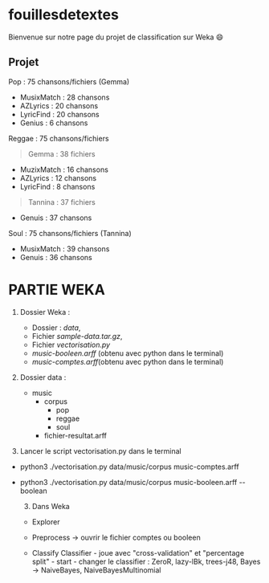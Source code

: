# fouillesdetextes

Bienvenue sur notre page du projet de classification sur Weka 😄


## Projet 

Pop : 75 chansons/fichiers (Gemma)
- MusixMatch : 28 chansons
- AZLyrics : 20 chansons
- LyricFind : 20 chansons
- Genius : 6 chansons

Reggae : 75 chansons/fichiers
> Gemma : 38 fichiers
- MuzixMatch : 16 chansons
- AZLyrics : 12 chansons
- LyricFind : 8 chansons

> Tannina : 37 fichiers
- Genuis : 37 chansons

Soul : 75 chansons/fichiers (Tannina)
- MusixMatch : 39 chansons
- Genuis : 36 chansons


# PARTIE WEKA

1. Dossier Weka :
	- Dossier : *data*,
	- Fichier *sample-data.tar.gz*,
	- Fichier *vectorisation.py*
	- *music-booleen.arff* (obtenu avec python dans le terminal)
	- *music-comptes.arff*(obtenu avec python dans le terminal)
	
2. Dossier data :
	- music
		- corpus
			- pop
			- reggae
			- soul
		- fichier-resultat.arff

2. Lancer le script vectorisation.py dans le terminal 

  - python3 ./vectorisation.py data/music/corpus music-comptes.arff
	 
  - python3 ./vectorisation.py data/music/corpus music-booleen.arff --boolean
	 
	 3. Dans Weka
	
	 - Explorer
	 
	 - Preprocess -> ouvrir le fichier comptes ou booleen
	 
	 - Classify
	 		Classifier
	 			- joue avec "cross-validation" et "percentage split"
	 			- start
	 			- changer le classifier : ZeroR, lazy-lBk, trees-j48, Bayes -> NaiveBayes, NaiveBayesMultinomial
	 			
